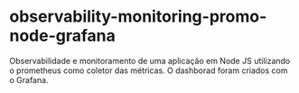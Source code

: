 # observability-monitoring-promo-node-grafana
Observabilidade e monitoramento de uma aplicação em Node JS utilizando o prometheus como coletor das métricas. O dashborad foram criados com o Grafana.
